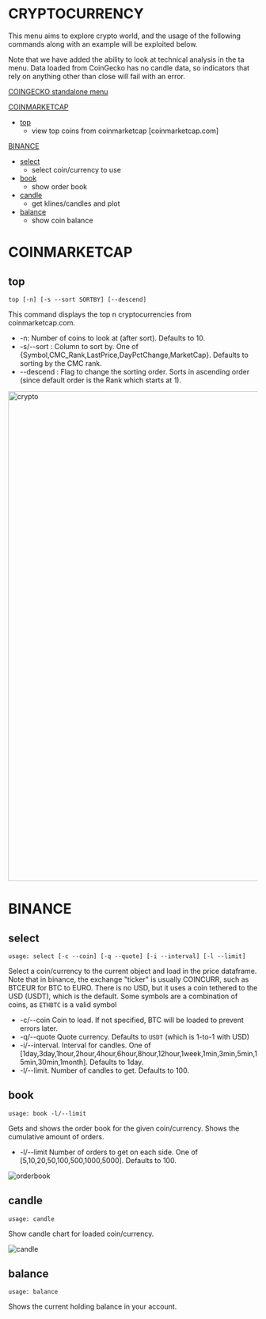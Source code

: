 # CRYPTOCURRENCY

This menu aims to explore crypto world, and the usage of the following commands along with an example will be exploited below.

Note that we have added the ability to look at technical analysis in the ta menu.  Data loaded from CoinGecko has no candle data,
so indicators that rely on anything other than close will fail with an error.

[COINGECKO standalone menu](/gamestonk_terminal/cryptocurrency/coingecko/)

[COINMARKETCAP](#COINMARKETCAP)
* [top](#top)
  * view top coins from coinmarketcap [coinmarketcap.com]

[BINANCE](#BINANCE)
* [select](#select)
  * select coin/currency to use
* [book](#book)
  * show order book
* [candle](#candle)
  * get klines/candles and plot
* [balance](#balance)
  * show coin balance

# COINMARKETCAP <a name="COINMARKETCAP"></a>

## top <a name="top"></a>

````
top [-n] [-s --sort SORTBY] [--descend]
````

This command displays the top n cryptocurrencies from coinmarketcap.com.

* -n: Number of coins to look at (after sort).  Defaults to 10.
* -s/--sort : Column to sort by. One of {Symbol,CMC_Rank,LastPrice,DayPctChange,MarketCap}. Defaults to sorting by the CMC rank.
* --descend : Flag to change the sorting order.  Sorts in ascending order (since default order is the Rank which starts at 1).

<img width="990" alt="crypto" src="https://user-images.githubusercontent.com/25267873/115787544-4746d100-a3ba-11eb-9433-b7cb9142404a.png">

# BINANCE <a name="BINANCE"></a>

## select  <a name="select"></a>
````
usage: select [-c --coin] [-q --quote] [-i --interval] [-l --limit]
````

Select a coin/currency to the current object and load in the price dataframe.  Note that in binance, the exchange "ticker" is usually COINCURR, such as BTCEUR for BTC to EURO.  There is no USD, but it uses a coin tethered to the USD (USDT), which is the default. Some symbols are a combination of coins, as `ETHBTC` is a valid symbol
* -c/--coin Coin to load. If not specified, BTC will be loaded to prevent errors later.
* -q/--quote  Quote currency.  Defaults to `USDT` (which is 1-to-1 with USD)
* -i/--interval. Interval for candles.  One of [1day,3day,1hour,2hour,4hour,6hour,8hour,12hour,1week,1min,3min,5min,15min,30min,1month]. Defaults to 1day.
* -l/--limit.  Number of candles to get.  Defaults to 100.

## book  <a name="book"></a>
````
usage: book -l/--limit
````

Gets and shows the order book for the given coin/currency.  Shows the cumulative amount of orders.

* -l/--limit Number of orders to get on each side.  One of [5,10,20,50,100,500,1000,5000].  Defaults to 100.

![orderbook](https://user-images.githubusercontent.com/25267873/116886857-84fcf280-ac21-11eb-9803-5baa8bceca05.png)


## candle  <a name="candle"></a>
````
usage: candle
````

Show candle chart for loaded coin/currency.

![candle](https://user-images.githubusercontent.com/25267873/116886993-abbb2900-ac21-11eb-9ff8-b6a8131fdac5.png)


## balance  <a name="balance"></a>
````
usage: balance
````

Shows the current holding balance in your account.
